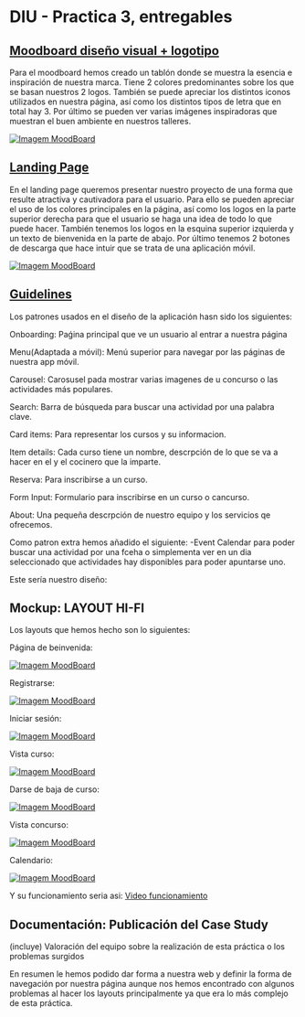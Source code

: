# DIU - Practica 3, entregables

## [Moodboard diseño visual + logotipo](https://github.com/benipr14/DIU.Los_Humildes/blob/master/P3/moodboard/moodboard.png)  

Para el moodboard hemos creado un tablón donde se muestra la esencia e inspiración de nuestra marca. Tiene 2 colores predominantes sobre los que se basan nuestros 2 logos. También se puede apreciar los distintos iconos utilizados en nuestra página, así como los distintos tipos de letra que en total hay 3. Por último se pueden ver varias imágenes inspiradoras que muestran el buen ambiente en nuestros talleres.

[![Imagem MoodBoard](https://github.com/benipr14/DIU.Los_Humildes/blob/master/P3/moodboard/moodboard.png)](https://github.com/benipr14/DIU.Los_Humildes/blob/master/P3/moodboard/moodboard.png)


## [Landing Page](https://github.com/benipr14/DIU.Los_Humildes/blob/master/P3/LandingPage/LandingPage.png)

En el landing page queremos presentar nuestro proyecto de una forma que resulte atractiva y cautivadora para el usuario. Para ello se pueden apreciar el uso de los colores principales en la página, así como los logos en la parte superior derecha para que el usuario se haga una idea de todo lo que puede hacer. También tenemos los logos en la esquina superior izquierda y un texto de bienvenida en la parte de abajo. Por último tenemos 2 botones de descarga que hace intuir que se trata de una aplicación móvil.


[![Imagem MoodBoard](https://github.com/benipr14/DIU.Los_Humildes/blob/master/P3/LandingPage/LandingPage.png)](https://github.com/benipr14/DIU.Los_Humildes/blob/master/P3/LandingPage/LandingPage.png)

## [Guidelines](https://github.com/benipr14/DIU.Los_Humildes/blob/master/P3/Guidelines_Utilizados/Guidelines_Utilizados.pdf)

Los patrones usados en el diseño de la aplicación hasn sido los siguientes:

Onboarding: Paǵina principal que ve un usuario al entrar a nuestra página

Menu(Adaptada a móvil): Menú superior para navegar por las páginas de nuestra app móvil.

Carousel: Carosusel pada mostrar varias imagenes de u concurso o las actividades más populares.

Search: Barra de búsqueda para buscar una actividad por una palabra clave.

Card items: Para representar los cursos y su informacion.

Item details: Cada curso tiene un nombre, descrpción de lo que se va a hacer en el y el cocinero que la imparte.

Reserva: Para inscribirse a un curso.

Form Input: Formulario para inscribirse en un curso o cancurso.

About: Una pequeña descrpción de nuestro equipo y los servicios qe ofrecemos.

Como patron extra hemos añadido el siguiente: -Event Calendar para poder buscar una actividad por una fceha o simplementa ver en un dia seleccionado que actividades hay disponibles para poder apuntarse uno.

Este sería nuestro diseño:


## Mockup: LAYOUT HI-FI

Los layouts que hemos hecho son lo siguientes: 

Página de beinvenida:

[![Imagem MoodBoard](https://github.com/benipr14/DIU.Los_Humildes/blob/master/P3/Layout%2BSimulacion/Pagina_bienvenida.jpeg)](https://github.com/benipr14/DIU.Los_Humildes/blob/master/P3/Layout%2BSimulacion/Pagina_bienvenida.jpeg)

Registrarse:

[![Imagem MoodBoard](https://github.com/benipr14/DIU.Los_Humildes/blob/master/P3/Layout%2BSimulacion/Registrarse.jpeg)](https://github.com/benipr14/DIU.Los_Humildes/blob/master/P3/Layout%2BSimulacion/Registrarse.jpeg)

Iniciar sesión:

[![Imagem MoodBoard](https://github.com/benipr14/DIU.Los_Humildes/blob/master/P3/Layout%2BSimulacion/Iniciar_sesion.jpeg)](https://github.com/benipr14/DIU.Los_Humildes/blob/master/P3/Layout%2BSimulacion/Iniciar_sesion.jpeg)

Vista curso:

[![Imagem MoodBoard](https://github.com/benipr14/DIU.Los_Humildes/blob/master/P3/Layout%2BSimulacion/Vista_curso.jpeg)](https://github.com/benipr14/DIU.Los_Humildes/blob/master/P3/Layout%2BSimulacion/Vista_curso.jpeg)

Darse de baja de curso:

[![Imagem MoodBoard](https://github.com/benipr14/DIU.Los_Humildes/blob/master/P3/Layout%2BSimulacion/Darse_de_baja_curso.jpeg)](https://github.com/benipr14/DIU.Los_Humildes/blob/master/P3/Layout%2BSimulacion/Darse_de_baja_curso.jpeg)

Vista concurso:

[![Imagem MoodBoard](https://github.com/benipr14/DIU.Los_Humildes/blob/master/P3/Layout%2BSimulacion/Vista_concurso.jpeg)](https://github.com/benipr14/DIU.Los_Humildes/blob/master/P3/Layout%2BSimulacion/Vista_concurso.jpeg)

Calendario:

[![Imagem MoodBoard](https://github.com/benipr14/DIU.Los_Humildes/blob/master/P3/Layout%2BSimulacion/Calendario.jpeg)](https://github.com/benipr14/DIU.Los_Humildes/blob/master/P3/Layout%2BSimulacion/Calendario.jpeg)

Y su funcionamiento seria asi:
[Video funcionamiento](https://github.com/benipr14/DIU.Los_Humildes/blob/master/P3/Layout%2BSimulacion/Simulacion.webm)

## Documentación: Publicación del Case Study


(incluye) Valoración del equipo sobre la realización de esta práctica o los problemas surgidos

 En resumen le hemos podido dar forma a nuestra web y definir la forma de navegación por nuestra página aunque nos hemos encontrado con algunos problemas al hacer los layouts principalmente ya que era lo más complejo de esta práctica.
